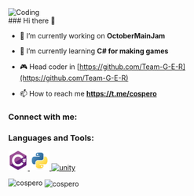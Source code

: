 <img align="right" alt="Coding" width="800" src="https://sun9-43.userapi.com/impg/l88JNHp1wm5pdlSe4gONIm143fJ9Y3Z7zd58Cw/QY1dEMC5YhI.jpg?size=961x200&quality=95&sign=bb7879ba92cc0fd429e4deada46216cc&type=album">
### Hi there 👋


- 🔭 I’m currently working on **OctoberMainJam**

- 🌱 I’m currently learning **C# for making games**

- 🎮 Head coder in [https://github.com/Team-G-E-R](https://github.com/Team-G-E-R)

- 📫 How to reach me **https://t.me/cospero**

<h3 align="left">Connect with me:</h3>
<p align="left">
</p>

<h3 align="left">Languages and Tools:</h3>
<p align="left"> <a href="https://www.w3schools.com/cs/" target="_blank" rel="noreferrer"> <img src="https://raw.githubusercontent.com/devicons/devicon/master/icons/csharp/csharp-original.svg" alt="csharp" width="40" height="40"/> </a> <a href="https://www.python.org" target="_blank" rel="noreferrer"> <img src="https://raw.githubusercontent.com/devicons/devicon/master/icons/python/python-original.svg" alt="python" width="40" height="40"/> </a> <a href="https://unity.com/" target="_blank" rel="noreferrer"> <img src="https://www.vectorlogo.zone/logos/unity3d/unity3d-icon.svg" alt="unity" width="40" height="40"/> </a> </p>

<p><img align="left" src="https://github-readme-stats.vercel.app/api/top-langs?username=cospero&show_icons=true&locale=en&layout=compact" alt="cospero" /></p>

<p>&nbsp;<img align="center" src="https://github-readme-stats.vercel.app/api?username=cospero&show_icons=true&locale=en" alt="cospero" /></p>
